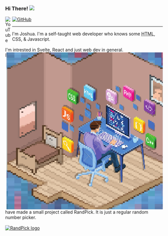 ### Hi There! <img src="https://media.giphy.com/media/hvRJCLFzcasrR4ia7z/giphy.gif" width="25px">
  <a href="https://www.youtube.com/channel/UCaOfcXVQxTXlK-aqB4rUv_w?sub_confirmation=1">
    <img align="left" alt="YouTube" title="YouTube" width="22" src="https://github.com/peterthehan/peterthehan/blob/main/assets/youtube.svg">
  </a>
    <a href="https://github.com/joshj20">
    <img alt="GitHub" title="GitHub" width="22" src="https://github.com/peterthehan/peterthehan/blob/main/assets/github.svg">
  </a>
  <br>
<hr>
I'm Joshua. I'm a self-taught web developer who knows some <abbr title="HyperText Markup Language">HTML</abbr>, CSS, & Javascript.
<br />
<br>
I'm intrested in Svelte, React and just web dev in general.
<br>
<img align="right" src="./joshuaj.png" title="I like Svelte, React & just web development in general." alt="joshj20's profile picture">
I have made a small project called RandPick. It is just a regular random number picker.
<br>
<br>
<a href="https://randpick.vercel.app/">
  <img src="https://user-images.githubusercontent.com/103579257/163567078-68d86582-a0f4-4f90-90e2-52d01086aee6.png" title="Click to visit randpick" alt="RandPick logo" width="100" height="100">

</a>
